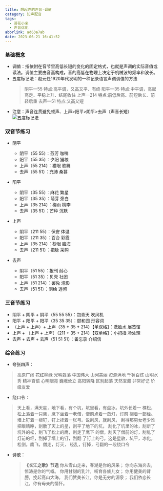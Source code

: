 ```yaml
---
title: 想起你的声音-调值
category: 知声配音
tags:
  - 苔花小米
  - 声音优化
abbrlink: ad63a7ab
date: 2023-06-21 16:41:52
---
```


### 基础概念

- 调值：指依附在音节里高低长短的变化的固定格式，也就是声调的实际音值或读法。调值主要由音高构成，音的高低在物理上决定于机械波的频率和波长。
- 五度标记法：赵元任1920年代发明的一种记录语言声调调值的方法
  > 阴平一55 特点:高平调，又高又平、有终
  > 阳平—35 特点:中平调，高起高走、平稳上升、结尾收住
  > 上声—214 特点:前低后高、前短后长、前轻后重
  > 去声—51 特点:又高又短
- 注意：声音连贯避免顿声、上声>阳平>阴平>去声（声音长短）
![五度标记法](.https://img.nonnight.com/img/post-img/five-degree-scale.png "五度标记法")

### 双音节练习

- 阴平
  - 阴平（55 55）：芬芳 咖啡
  - 阳平（55 35）：夕阳 猫粮
  - 上声（55 214）：猫眼 歌舞
  - 去声（55 51）：充沛 桑葚

- 阳平
  - 阴平（35 55）：麻花 繁星
  - 阳平（35 35）：萌芽 旁白
  - 上声（35 214）：梅雨 桃李
  - 去声（35 51）：芒种 沉默

- 上声
  - 阴平（211 55）：保安 体温
  - 阳平（211 35）：百合 彩霞
  - 上声（35 214）：榜眼 脑海
  - 去声（211 51）：把脉 采购

- 去声
  - 阴平（51 55）：报刊 耐心
  - 阳平（51 35）：贝壳 社团
  - 上声（51 214）：罢免 泡影
  - 去声（51 51）：测绘 透彻

### 三音节练习

- 阴平 + 阴平 + 阴平（55 55 55）：包青天 吹风机
- 阳平 + 阳平 + 阳平（35 35 35）：颐和园 形容词
- （上声 + 上声）+ 上声（35 + 35 + 214）【单双格】：洗脸水 展览馆
- 上声 + （上声 + 上声）（211 + 35 + 214）【双单格】：小拇指 冷处理
- 去声 + 去声 + 去声（51 51 51）：备忘录 介绍信

### 综合练习

- 夸张四声：

> 高原广阔 花红柳绿 光明磊落 中国伟大
> 山河美丽 资源满地 千锤百炼 山明水秀
> 精神百倍 心明眼亮 巍峨耸立 高阳转降
> 区别起落 天然宝藏 非常好记 阶级友爱

- 绕口令：

> 天上看，满天星，地下看，有个坑，坑里看，有盘冰。坑外长着一
> 棵松，松上落着一只鹰，鹰下坐着一老僧，僧前点着一盏灯，灯前
> 搁着一部经。墙上钉着一根钉，钉上挂着一张弓。说刮风，就刮风，
> 刮得那男女老少难把眼睛睁，刮散了天上的星，刮平了地下的坑，
> 刮化了坑里的冰，刮断了坑外的松，刮飞了松上的鹰，刮走了鹰下
> 的僧，刮灭了僧前的灯，刮乱了灯前的经，刮掉了墙上的钉，刮翻
> 了钉上的弓。这是星散，坑平，冰化，松倒，鹰飞，僧走，灯灭，
> 经乱，钉掉，弓翻的一段绕口令

- 诗歌：
  > **《长江之歌》节选**
  > 你从雪山走来，春潮是你的风采；
  > 你向东海奔去，惊涛是你的气概。
  > 你用甘甜的乳汁，哺育各族儿女；
  > 你用健美的臂膀，挽起高山大海。
  > 我们赞美长江，你是无穷的源泉；
  > 我们依恋长江，你有母亲的情怀。
